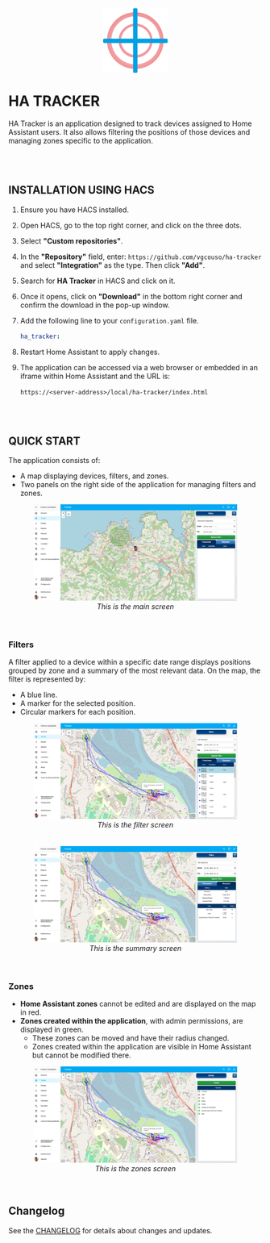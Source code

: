 <div style="text-align: center;">
  <img src="https://raw.githubusercontent.com/vgcouso/ha-tracker/main/docs/images/logo_512x512.png" alt="HA Tracker logo" width="128" height="128" style="display: block; margin: 0 auto;" />
</div>

# HA TRACKER

HA Tracker is an application designed to track devices assigned to Home Assistant users.
It also allows filtering the positions of those devices and managing zones specific to the application.

<br>
<br>

## INSTALLATION USING HACS

1. Ensure you have HACS installed.
2. Open HACS, go to the top right corner, and click on the three dots.
3. Select **"Custom repositories"**.
4. In the **"Repository"** field, enter: `https://github.com/vgcouso/ha-tracker` and select **"Integration"** as the type. Then click **"Add"**.
5. Search for **HA Tracker** in HACS and click on it.
6. Once it opens, click on **"Download"** in the bottom right corner and confirm the download in the pop-up window.
7. Add the following line to your `configuration.yaml` file.

   ```yaml
   ha_tracker:
   ```

8. Restart Home Assistant to apply changes.
9. The application can be accessed via a web browser or embedded in an iframe within Home Assistant and the URL is:

   `https://<server-address>/local/ha-tracker/index.html`

<br>
<br>

## QUICK START

The application consists of:
- A map displaying devices, filters, and zones.
- Two panels on the right side of the application for managing filters and zones.

<div align="center">
  <img src="https://raw.githubusercontent.com/vgcouso/ha-tracker/main/docs/images/start.png" alt="HA Tracker main screen" style="width: 80%; max-width: 100%; height: auto;" />
  <br>
  <em>This is the main screen</em>
</div>

<br>
<br>

### Filters
A filter applied to a device within a specific date range displays positions grouped by zone and a summary of the most relevant data.
On the map, the filter is represented by:
- A blue line.
- A marker for the selected position.
- Circular markers for each position.

<div align="center">
  <img src="https://raw.githubusercontent.com/vgcouso/ha-tracker/main/docs/images/filter.png" alt="HA Tracker filter screen" style="width: 80%; max-width: 100%; height: auto;" />
  <br>
  <em>This is the filter screen</em>
</div>
<br>
<br>
<div align="center">
  <img src="https://raw.githubusercontent.com/vgcouso/ha-tracker/main/docs/images/summary.png" alt="HA Tracker summary screen" style="width: 80%; max-width: 100%; height: auto;" />
  <br>
  <em>This is the summary screen</em>
</div>

<br>
<br>

### Zones
- **Home Assistant zones** cannot be edited and are displayed on the map in red.
- **Zones created within the application**, with admin permissions, are displayed in green.
  - These zones can be moved and have their radius changed.
  - Zones created within the application are visible in Home Assistant but cannot be modified there.

<div align="center">
  <img src="https://raw.githubusercontent.com/vgcouso/ha-tracker/main/docs/images/zones.png" alt="HA Tracker zones screen" style="width: 80%; max-width: 100%; height: auto;" />
  <br>
  <em>This is the zones screen</em>
</div>

<br>
<br>

## Changelog
See the [CHANGELOG](CHANGELOG.md) for details about changes and updates.
